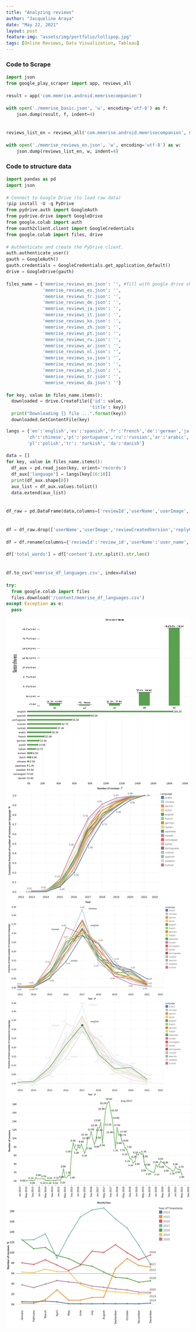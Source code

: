 ```yaml
---
title: "Analyzing reviews"
author: "Jacqueline Araya"
date: "May 22, 2021"
layout: post
feature-img: "assets/img/portfolio/lollipop.jpg"
tags: [Online Reviews, Data Visualization, Tableau]
---
```



### Code to Scrape

```python
import json
from google_play_scraper import app, reviews_all

result = app('com.memrise.android.memrisecompanion')

with open('./memrise_basic.json', 'w', encoding='utf-8') as f:
	json.dump(result, f, indent=4)


reviews_list_en = reviews_all('com.memrise.android.memrisecompanion', sleep_milliseconds=100, language='en')

with open('./memrise_reviews_en.json', 'w', encoding='utf-8') as w:
	json.dump(reviews_list_en, w, indent=4)
```


### Code to structure data

```python
import pandas as pd
import json

# Connect to Google Drive (to load raw data)
!pip install -U -q PyDrive
from pydrive.auth import GoogleAuth
from pydrive.drive import GoogleDrive
from google.colab import auth
from oauth2client.client import GoogleCredentials
from google.colab import files, drive

# Authenticate and create the PyDrive client.
auth.authenticate_user()
gauth = GoogleAuth()
gauth.credentials = GoogleCredentials.get_application_default()
drive = GoogleDrive(gauth)

files_name = {'memrise_reviews_en.json': '', #fill with google drive share code of file
              'memrise_reviews_es.json': '',
              'memrise_reviews_fr.json': '',
              'memrise_reviews_de.json': '',
              'memrise_reviews_ja.json': '',
              'memrise_reviews_it.json': '',
              'memrise_reviews_ko.json': '',
              'memrise_reviews_zh.json': '',
              'memrise_reviews_pt.json': '',
              'memrise_reviews_ru.json': '',
              'memrise_reviews_ar.json': '',
              'memrise_reviews_nl.json': '',
              'memrise_reviews_sv.json': '',
              'memrise_reviews_no.json': '',
              'memrise_reviews_pl.json': '',
              'memrise_reviews_tr.json': '',
              'memrise_reviews_da.json': ''}

for key, value in files_name.items():
  downloaded = drive.CreateFile({'id': value, 
                                'title': key})
  print("Downloading {} file ...".format(key))
  downloaded.GetContentFile(key)
```


```python
langs = {'en':'english','es':'spanish','fr':'french','de':'german','ja':'japanese','it':'italian','ko':'korean',\
		'zh':'chinese','pt':'portuguese','ru':'russian','ar':'arabic','nl':'dutch','sv':'swedish','no':'norwegian',\
		'pl':'polish','tr': 'turkish', 'da':'danish'}

data = []
for key, value in files_name.items():
  df_aux = pd.read_json(key, orient='records')
  df_aux['language'] = langs[key[16:18]]
  print(df_aux.shape[0])
  aux_list = df_aux.values.tolist()
  data.extend(aux_list)
  

df_raw = pd.DataFrame(data,columns=['reviewId','userName','userImage','content','score','thumbsUpCount','reviewCreatedVersion','at','replyContent','repliedAt','language'])


df = df_raw.drop(['userName','userImage','reviewCreatedVersion','replyContent','repliedAt'], axis=1)

df = df.rename(columns={'reviewId':'review_id','userName':'user_name', 'thumbsUpCount':'thumbsup_count', 'at':'timestamp'})

df['total_words'] = df['content'].str.split().str.len()


df.to_csv('memrise_df_languages.csv', index=False)

try:
  from google.colab import files
  files.download('/content/memrise_df_languages.csv')
except Exception as e:
  pass

```

<img src="/assets/img/portfolio/memrise_reviews/histogram_counts.png" width="500" height="250" style="display: block; margin: auto;" />




<img src="/assets/img/portfolio/memrise_reviews/hist_perlanguage.png" style="display: block; margin: auto;" />




<img src="/assets/img/portfolio/memrise_reviews/cumulative_count_language_all.jpg"  style="display: block; margin: auto;" />




<img src="/assets/img/portfolio/memrise_reviews/fraction_count_language_all.jpg"  style="display: block; margin: auto;" />



<img src="/assets/img/portfolio/memrise_reviews/fraction_count_language_english.jpg"  style="display: block; margin: auto;" />



<img src="/assets/img/portfolio/memrise_reviews/reviewcount_evolution_basic.jpg"  style="display: block; margin: auto;" />



<img src="/assets/img/portfolio/memrise_reviews/trends_byyear.jpg"  style="display: block; margin: auto;" />

